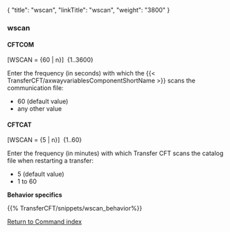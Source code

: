 {
    "title": "wscan",
    "linkTitle": "wscan",
    "weight": "3800"
}<span id="wscan"></span>

### wscan

#### CFTCOM

[WSCAN = {60
&#124; n}]  {1..3600}

Enter the frequency (in seconds) with which the {{< TransferCFT/axwayvariablesComponentShortName  >}} scans the communication
file:

- 60 (default value)
- any
    other value

<span id="wscan_CFTCAT"></span>

#### CFTCAT

[WSCAN = {5 &#124; n}]  {1..60}

Enter the frequency (in minutes) with which Transfer CFT scans the catalog file when restarting a transfer:

- 5 (default value)
- 1 to 60

****Behavior specifics****

{{% TransferCFT/snippets/wscan_behavior%}}

[Return to Command index](../../)
